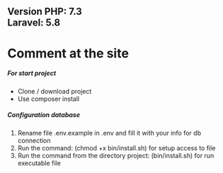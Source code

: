 <h2>
Version PHP: 7.3<br>
Laravel: 5.8
</h2>
<h1>Comment at the site</h1>
<h5>For start project</h5>
<ul>
<li>
Clone / download project
</li>
<li>
Use composer install
</li>
</ul>
</ol> 
<h5>Configuration database</h5>
<ol>
<li>
Rename file .env.example in .env and fill it with your info for db connection
</li>
<li>
Run the command: (chmod +x bin/install.sh) for setup access to file
</li>
<li>
Run the command from the directory project: (bin/install.sh) for run executable file
</li>
</ol>